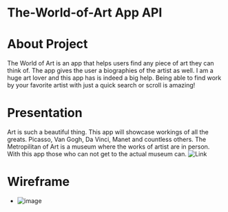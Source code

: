 # The-World-of-Art App API

# About Project
The World of Art is an app that helps users find any piece of art they can think of. The app gives the user a biographies of the artist as well. I am a huge art lover and this app has is indeed a big help. Being able to find work by your favorite artist with just a quick search or scroll is amazing!

# Presentation
Art is such a beautiful thing. This app will showcase workings of all the greats. Picasso, Van Gogh, Da Vinci, Manet and countless others. The Metropilitan of Art is a museum where the works of artist are in person. With this app those who can not get to the actual museum can. 
![Link](https://docs.google.com/presentation/d/1YuK4U4g3J9i_zeDTuFK8f9SQalj73Ci88_kdXThzyp0/edit#slide=id.g2fb42e1542c_0_17)




# Wireframe
 * ![image](https://res.cloudinary.com/dkyvfb3y2/image/upload/v1726602970/Screenshot_2024-09-17_113304_izucg2.png)

